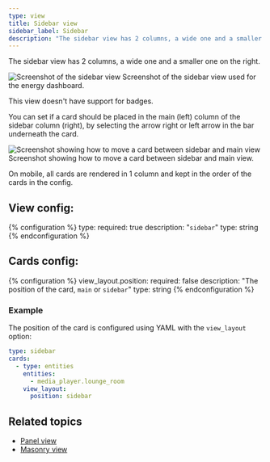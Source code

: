 ```yaml
---
type: view
title: Sidebar view
sidebar_label: Sidebar
description: "The sidebar view has 2 columns, a wide one and a smaller one on the right."
---
```


The sidebar view has 2 columns, a wide one and a smaller one on the right.

<p class='img'>
<img src='/images/dashboards/sidebar_view.png' alt='Screenshot of the sidebar view'>
Screenshot of the sidebar view used for the energy dashboard.
</p>

This view doesn't have support for badges.

You can set if a card should be placed in the main (left) column of the sidebar column (right), by selecting the arrow right or left arrow in the bar underneath the card.

<p class='img'>
<img src='/images/dashboards/sidebar_view_move_card.png' alt='Screenshot showing how to move a card between sidebar and main view'>
Screenshot showing how to move a card between sidebar and main view.
</p>

On mobile, all cards are rendered in 1 column and kept in the order of the cards in the config.

## View config:

{% configuration %}
type:
  required: true
  description: "`sidebar`"
  type: string
{% endconfiguration %}

## Cards config:

{% configuration %}
view_layout.position:
  required: false
  description: "The position of the card, `main` or `sidebar`"
  type: string
{% endconfiguration %}

### Example

The position of the card is configured using YAML with the `view_layout` option:

```yaml
type: sidebar
cards:
  - type: entities
    entities: 
      - media_player.lounge_room
    view_layout:
      position: sidebar
```

## Related topics

- [Panel view](/dashboards/panel/)
- [Masonry view](/dashboards/masonry/)